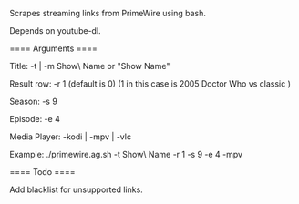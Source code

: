 Scrapes streaming links from PrimeWire using bash.

Depends on youtube-dl.

==== Arguments ====

Title:		-t | -m	Show\ Name or "Show Name"

Result row:	-r	1 (default is 0) (1 in this case is 2005 Doctor Who vs classic )

Season:		-s	9

Episode:	-e	4

Media Player:	-kodi | -mpv | -vlc


Example: ./primewire.ag.sh -t Show\ Name -r 1 -s 9 -e 4 -mpv


==== Todo ====

Add blacklist for unsupported links.
